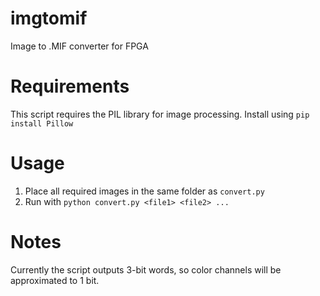 # imgtomif
Image to .MIF converter for FPGA 

# Requirements
This script requires the PIL library for image processing.
Install using `pip install Pillow`

# Usage
1. Place all required images in the same folder as `convert.py`
2. Run with `python convert.py <file1> <file2> ...`

# Notes
Currently the script outputs 3-bit words, so color channels will be approximated to 1 bit.
